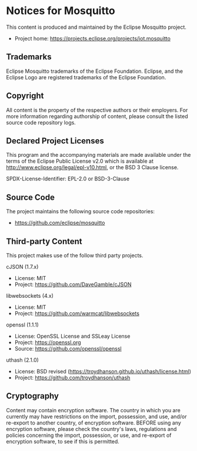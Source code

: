 # Notices for Mosquitto

This content is produced and maintained by the Eclipse Mosquitto project.

* Project home: https://projects.eclipse.org/projects/iot.mosquitto

## Trademarks

Eclipse Mosquitto trademarks of the Eclipse Foundation. Eclipse, and the
Eclipse Logo are registered trademarks of the Eclipse Foundation.

## Copyright

All content is the property of the respective authors or their employers.
For more information regarding authorship of content, please consult the
listed source code repository logs.

## Declared Project Licenses

This program and the accompanying materials are made available under the terms
of the Eclipse Public License v2.0 which is available at
http://www.eclipse.org/legal/epl-v10.html, or the BSD 3 Clause license.

SPDX-License-Identifier: EPL-2.0 or BSD-3-Clause

## Source Code

The project maintains the following source code repositories:

* https://github.com/eclipse/mosquitto

## Third-party Content

This project makes use of the follow third party projects.

cJSON (1.7.x)

* License: MIT
* Project: https://github.com/DaveGamble/cJSON

libwebsockets (4.x)

* License: MIT
* Project: https://github.com/warmcat/libwebsockets

openssl (1.1.1)

* License: OpenSSL License and SSLeay License
* Project: https://openssl.org
* Source: https://github.com/openssl/openssl

uthash (2.1.0)

* License: BSD revised (https://troydhanson.github.io/uthash/license.html)
* Project: https://github.com/troydhanson/uthash

## Cryptography

Content may contain encryption software. The country in which you are currently
may have restrictions on the import, possession, and use, and/or re-export to
another country, of encryption software. BEFORE using any encryption software,
please check the country's laws, regulations and policies concerning the import,
possession, or use, and re-export of encryption software, to see if this is
permitted.
